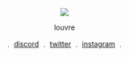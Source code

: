 <p align="center">  
<img src="https://media1.tenor.com/m/_IFhDmOTxucAAAAd/ken-carson-opium.gif">
</p>
 <p align="center">
    louvre
<p align="center"> 
    ﹒
    <a href="https://discordapp.com/users/786105517004292126/">discord</a>
    ﹒
    <a href="https://twitter.com/depr9ved">twitter</a>
    ﹒
    <a href="https://www.instagram.com/depr6ved/">instagram</a>
    ﹒
  </p>
  <p align="center">  
</p>
